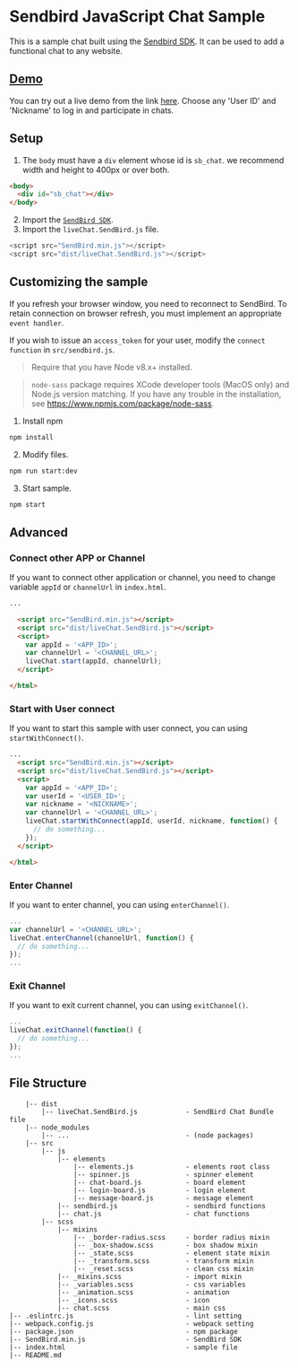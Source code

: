 # Sendbird JavaScript Chat Sample
This is a sample chat built using the [Sendbird SDK](https://github.com/sendbird/SendBird-SDK-JavaScript). It can be used to add a functional chat to any website.


## [Demo](https://sample.sendbird.com/livechat/)

You can try out a live demo from the link [here](https://sample.sendbird.com/livechat/). Choose any 'User ID' and 'Nickname' to log in and participate in chats.


## Setup
1. The `body` must have a `div` element whose id is `sb_chat`. we recommend width and height to 400px or over both.

```html
<body>
  <div id="sb_chat"></div>
</body>
```

2. Import the [`SendBird SDK`](https://github.com/sendbird/SendBird-SDK-JavaScript).
3. Import the `liveChat.SendBird.js` file.
```javascript
<script src="SendBird.min.js"></script>
<script src="dist/liveChat.SendBird.js"></script>
```


## Customizing the sample
If you refresh your browser window, you need to reconnect to SendBird. To retain connection on browser refresh, you must implement an appropriate `event handler`.

If you wish to issue an `access_token` for your user, modify the `connect function` in `src/sendbird.js`.

> Require that you have Node v8.x+ installed.

> `node-sass` package requires XCode developer tools (MacOS only) and Node.js version matching. If you have any trouble in the installation, see https://www.npmjs.com/package/node-sass.

1. Install npm
```bash
npm install
```

2. Modify files.
```bash
npm run start:dev
```

3. Start sample.
```bash
npm start
```


## Advanced
### Connect other APP or Channel
If you want to connect other application or channel, you need to change variable `appId` or `channelUrl` in `index.html`.

```html
...

  <script src="SendBird.min.js"></script>
  <script src="dist/liveChat.SendBird.js"></script>
  <script>
    var appId = '<APP_ID>';
    var channelUrl = '<CHANNEL_URL>';
    liveChat.start(appId, channelUrl);
  </script>

</html>
```

### Start with User connect
If you want to start this sample with user connect, you can using `startWithConnect()`.

```html
...
  <script src="SendBird.min.js"></script>
  <script src="dist/liveChat.SendBird.js"></script>
  <script>
    var appId = '<APP_ID>';
    var userId = '<USER_ID>';
    var nickname = '<NICKNAME>';
    var channelUrl = '<CHANNEL_URL>';
    liveChat.startWithConnect(appId, userId, nickname, function() {
      // do something...
    });
  </script>

</html>
```

### Enter Channel
If you want to enter channel, you can using `enterChannel()`.

```javascript
...
var channelUrl = '<CHANNEL_URL>';
liveChat.enterChannel(channelUrl, function() {
  // do something...
});
...
```

### Exit Channel
If you want to exit current channel, you can using `exitChannel()`.

```javascript
...
liveChat.exitChannel(function() {
  // do something...
});
...
```


## File Structure
```
    |-- dist
        |-- liveChat.SendBird.js            - SendBird Chat Bundle file
    |-- node_modules
        |-- ...                             - (node packages)
    |-- src
        |-- js
            |-- elements
                |-- elements.js             - elements root class
                |-- spinner.js              - spinner element
                |-- chat-board.js           - board element
                |-- login-board.js          - login element
                |-- message-board.js        - message element
            |-- sendbird.js                 - sendbird functions
            |-- chat.js                     - chat functions
        |-- scss
            |-- mixins
                |-- _border-radius.scss     - border radius mixin
                |-- _box-shadow.scss        - box shadow mixin
                |-- _state.scss             - element state mixin
                |-- _transform.scss         - transform mixin
                |-- _reset.scss             - clean css mixin
            |-- _mixins.scss                - import mixin
            |-- _variables.scss             - css variables
            |-- _animation.scss             - animation
            |-- _icons.scss                 - icon
            |-- chat.scss                   - main css
|-- .eslintrc.js                            - lint setting
|-- webpack.config.js                       - webpack setting
|-- package.json                            - npm package
|-- SendBird.min.js                         - SendBird SDK
|-- index.html                              - sample file
|-- README.md
```
